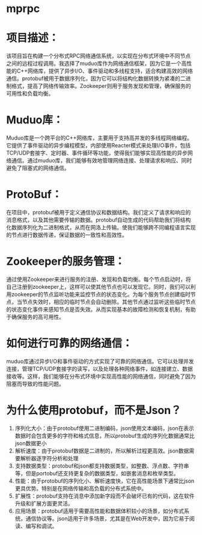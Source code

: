 # mprpc
# 项目描述：
该项目旨在构建一个分布式RPC网络通信系统，以实现在分布式环境中不同节点之间的远程过程调用。我选择了muduo库作为网络通信框架，因为它是一个高性能的C++网络库，提供了异步I/O、事件驱动和多线程支持，适合构建高效的网络通信。protobuf被用于数据序列化，因为它可以将结构化数据转换为紧凑的二进制格式，提高了网络传输效率。Zookeeper则用于服务发现和管理，确保服务的可用性和负载均衡。
# Muduo库：
Muduo库是一个跨平台的C++网络库，主要用于支持高并发的多线程网络编程。它提供了事件驱动的异步编程模型，内部使用Reacter模式来处理I/O事件，包括TCP/UDP套接字、定时器、事件循环等功能，使得我们能够实现高性能的异步网络通信。通过muduo库，我们能够有效地管理网络连接、处理请求和响应、同时避免了阻塞式的网络通信。
# ProtoBuf：
在项目中，protobuf被用于定义通信协议和数据结构。我们定义了请求和响应的消息格式，以及其他需要传输的数据。protobuf自动生成的代码帮助我们将结构化数据序列化为二进制格式，从而在网洛上传输。使我们能够跨不同编程语言实现的节点进行数据传递，保证数据的一致性和高效性。
# Zookeeper的服务管理：
通过使用Zookeeper来进行服务的注册、发现和负载均衡。每个节点启动时，将自己注册到zookeeper上，这样可以使其他节点也可以发现它。同时，我们可以利用zookeeper的节点监听功能来监控节点的状态变化。为每个服务节点创建临时节点，当节点失效时，相应的临时节点会自动删除。其他节点通过监听这些临时节点的状态变化事件来感知节点是否失效。从而实现基本的故障检测和恢复机制，有助于确保服务的高可用性。
# 如何进行可靠的网络通信：
muduo库通过异步I/O和事件驱动的方式实现了可靠的网络通信。它可以处理并发连接，管理TCP/UDP套接字的读写，以及处理各种网络事件，如连接建立、数据接收等。这样，我们能够在分布式环境中实现高性能的网络通信，同时避免了因为阻塞而导致的性能问题。
# 为什么使用protobuf，而不是Json？
1. 序列化大小：由于protobuf使用二进制编码，json使用文本编码，json在表示数据时会包含更多的字符和格式信息，所以protobuf生成的序列化数据通常比json数据更小
2. 解析速度：由于protobuf数据是二进制的，所以解析过程更高效。json数据需要解析器逐字符分析和处理
3. 支持数据类型：protobuf和json都支持数据类型，如整数、浮点数、字符串等，但是portobuf还支持更复杂的数据类型，如嵌套消息和枚举类型。
4. 性能：由于protobuf的序列化小、解析速度快，它在高性能场景下通常比json更具优势。特别是在网络传输和高负载的分布式系统中。
5. 扩展性：protobuf支持在消息中添加新字段而不会破坏已有的代码，这在软件升级和扩展方面更灵活。
6. 应用场景：protobuf适用于需要高性能和数据体积较小的场景，如分布式系统，通信协议等。json适用于许多场景，尤其是在Web开发中，因为它易于阅读、编写和调试。
